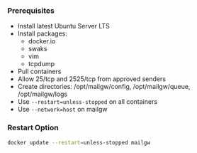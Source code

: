 ### Prerequisites

-   Install latest Ubuntu Server LTS
-   Install packages:
    -   docker.io
    -   swaks
    -   vim
    -   tcpdump
-   Pull containers
-   Allow 25/tcp and 2525/tcp from approved senders
-   Create directories: /opt/mailgw/config, /opt/mailgw/queue, /opt/mailgw/logs
-   Use `--restart=unless-stopped` on all containers
-   Use `--network=host` on mailgw

### Restart Option

```bash
docker update --restart=unless-stopped mailgw
```
